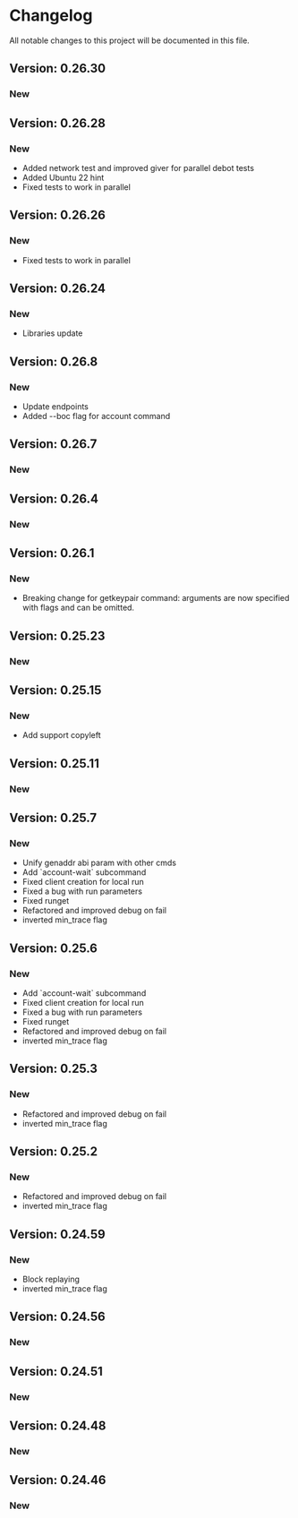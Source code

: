 # Changelog

All notable changes to this project will be documented in this file.

## Version: 0.26.30

### New


## Version: 0.26.28

### New
 - Added network test and improved giver for parallel debot tests
 - Added Ubuntu 22 hint
 - Fixed tests to work in parallel


## Version: 0.26.26

### New
 - Fixed tests to work in parallel


## Version: 0.26.24

### New
  - Libraries update

## Version: 0.26.8

### New
 - Update endpoints
 - Added --boc flag for account command


## Version: 0.26.7

### New


## Version: 0.26.4

### New


## Version: 0.26.1

### New
 - Breaking change for getkeypair command: arguments are now specified with flags and can be omitted.


## Version: 0.25.23

### New

## Version: 0.25.15


### New
 - Add support copyleft

 
## Version: 0.25.11

### New


## Version: 0.25.7

### New
 - Unify genaddr abi param with other cmds
 - Add &#x60;account-wait&#x60; subcommand
 - Fixed client creation for local run
 - Fixed a bug with run parameters
 - Fixed runget
 - Refactored and improved debug on fail
 - inverted min_trace flag


## Version: 0.25.6

### New
 - Add &#x60;account-wait&#x60; subcommand
 - Fixed client creation for local run
 - Fixed a bug with run parameters
 - Fixed runget
 - Refactored and improved debug on fail
 - inverted min_trace flag


## Version: 0.25.3

### New
 - Refactored and improved debug on fail
 - inverted min_trace flag


## Version: 0.25.2

### New
 - Refactored and improved debug on fail
 - inverted min_trace flag


## Version: 0.24.59

### New
 - Block replaying
 - inverted min_trace flag


## Version: 0.24.56

### New


## Version: 0.24.51

### New


## Version: 0.24.48

### New


## Version: 0.24.46

### New
